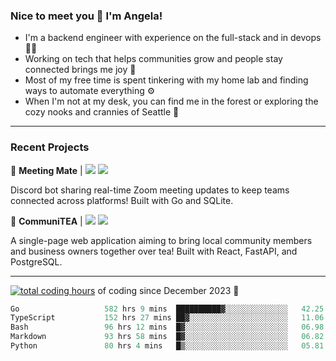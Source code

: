 ### Nice to meet you 👋 I'm Angela!

- I'm a backend engineer with experience on the full-stack and in devops 👩‍💻
- Working on tech that helps communities grow and people stay connected brings me joy 🤝
- Most of my free time is spent tinkering with my home lab and finding ways to automate everything ⚙️
- When I'm not at my desk, you can find me in the forest or exploring the cozy nooks and crannies of Seattle 🧋

---

### Recent Projects

👾 **Meeting Mate** | [![](https://img.shields.io/badge/Code-violet.svg?style=flat-square)](https://github.com/angelajfisher/meeting-mate) [![](https://img.shields.io/badge/Site-violet.svg?style=flat-square)](https://angelajfisher.com/projects/meeting-mate)

Discord bot sharing real-time Zoom meeting updates to keep teams connected across platforms! Built with Go and SQLite.

🍵 **CommuniTEA** | [![](https://img.shields.io/badge/Code-green.svg?style=flat-square)](https://gitlab.com/angelajfisher/communiTEA) [![](https://img.shields.io/badge/Demo-green.svg?style=flat-square)](https://angelajfisher.gitlab.io/communiTEA/)

A single-page web application aiming to bring local community members and business owners together over tea!  Built with React, FastAPI, and PostgreSQL.

---

<a href="https://wakatime.com/@018c1e94-8745-411f-aea1-f33be044d952"><img src="https://wakatime.com/badge/user/018c1e94-8745-411f-aea1-f33be044d952.svg?style=flat-square" alt="total coding hours" /></a> of coding since December 2023 🌊<br>
<!--START_SECTION:waka-->

```go
Go                   582 hrs 9 mins  ██████████▓░░░░░░░░░░░░░░   42.25 %
TypeScript           152 hrs 27 mins ██▓░░░░░░░░░░░░░░░░░░░░░░   11.06 %
Bash                 96 hrs 12 mins  █▓░░░░░░░░░░░░░░░░░░░░░░░   06.98 %
Markdown             93 hrs 58 mins  █▓░░░░░░░░░░░░░░░░░░░░░░░   06.82 %
Python               80 hrs 4 mins   █▒░░░░░░░░░░░░░░░░░░░░░░░   05.81 %
```

<!--END_SECTION:waka--> 
